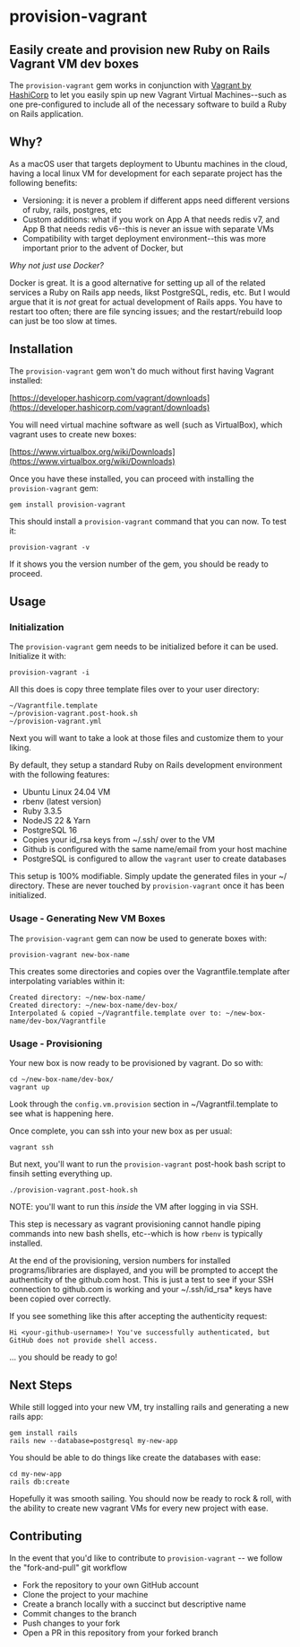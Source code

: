 # provision-vagrant

## Easily create and provision new Ruby on Rails Vagrant VM dev boxes

The `provision-vagrant` gem works in conjunction with [Vagrant by HashiCorp](https://www.vagrantup.com/) to let you easily spin up new Vagrant Virtual Machines--such as one pre-configured to include all of the necessary software to build a Ruby on Rails application.

## Why?

As a macOS user that targets deployment to Ubuntu machines in the cloud, having a local linux VM for development for each separate project has the following benefits:

- Versioning: it is never a problem if different apps need different versions of ruby, rails, postgres, etc
- Custom additions: what if you work on App A that needs redis v7, and App B that needs redis v6--this is never an issue with separate VMs
- Compatibility with target deployment environment--this was more important prior to the advent of Docker, but

*Why not just use Docker?*

Docker is great. It is a good alternative for setting up all of the related services a Ruby on Rails app needs, likst PostgreSQL, redis, etc. But I would argue that it is _not_ great for actual development of Rails apps. You have to restart too often; there are file syncing issues; and the restart/rebuild loop can just be too slow at times.

## Installation

The `provision-vagrant` gem won't do much without first having Vagrant installed:

[https://developer.hashicorp.com/vagrant/downloads](https://developer.hashicorp.com/vagrant/downloads)

You will need virtual machine software as well (such as VirtualBox), which vagrant uses to create new boxes:

[https://www.virtualbox.org/wiki/Downloads](https://www.virtualbox.org/wiki/Downloads)

Once you have these installed, you can proceed with installing the `provision-vagrant` gem:

```
gem install provision-vagrant
```

This should install a `provision-vagrant` command that you can now. To test it:

```
provision-vagrant -v
```

If it shows you the version number of the gem, you should be ready to proceed.

## Usage

### Initialization

The `provision-vagrant` gem needs to be initialized before it can be used. Initialize it with:

```
provision-vagrant -i
```

All this does is copy three template files over to your user directory:

```
~/Vagrantfile.template
~/provision-vagrant.post-hook.sh
~/provision-vagrant.yml
```

Next you will want to take a look at those files and customize them to your liking.

By default, they setup a standard Ruby on Rails development environment with the following features:

- Ubuntu Linux 24.04 VM
- rbenv (latest version)
- Ruby 3.3.5
- NodeJS 22 & Yarn
- PostgreSQL 16
- Copies your id_rsa keys from ~/.ssh/ over to the VM
- Github is configured with the same name/email from your host machine
- PostgreSQL is configured to allow the `vagrant` user to create databases

This setup is 100% modifiable. Simply update the generated files in your ~/ directory. These are never touched by `provision-vagrant` once it has been initialized.

### Usage - Generating New VM Boxes

The `provision-vagrant` gem can now be used to generate boxes with:

```
provision-vagrant new-box-name
```

This creates some directories and copies over the Vagrantfile.template after interpolating variables within it:

```
Created directory: ~/new-box-name/
Created directory: ~/new-box-name/dev-box/
Interpolated & copied ~/Vagrantfile.template over to: ~/new-box-name/dev-box/Vagrantfile
```

### Usage - Provisioning

Your new box is now ready to be provisioned by vagrant. Do so with:

```
cd ~/new-box-name/dev-box/
vagrant up
```

Look through the `config.vm.provision` section in ~/Vagrantfil.template to see what is happening here.

Once complete, you can ssh into your new box as per usual:

```
vagrant ssh
```

But next, you'll want to run the `provision-vagrant` post-hook bash script to finsih setting everything up.

```
./provision-vagrant.post-hook.sh
```

NOTE: you'll want to run this *inside* the VM after logging in via SSH.

This step is necessary as vagrant provisioning cannot handle piping commands into new bash shells, etc--which is how `rbenv` is typically installed.

At the end of the provisioning, version numbers for installed programs/libraries are displayed, and you will be prompted to accept the authenticity of the github.com host. This is just a test to see if your SSH connection to github.com is working and your ~/.ssh/id_rsa* keys have been copied over correctly.

If you see something like this after accepting the authenticity request:

```
Hi <your-github-username>! You've successfully authenticated, but GitHub does not provide shell access.
```

... you should be ready to go!

## Next Steps

While still logged into your new VM, try installing rails and generating a new rails app:

```
gem install rails
rails new --database=postgresql my-new-app
```

You should be able to do things like create the databases with ease:

```
cd my-new-app
rails db:create
```

Hopefully it was smooth sailing. You should now be ready to rock & roll, with the ability to create new vagrant VMs for every new project with ease.

## Contributing

In the event that you'd like to contribute to `provision-vagrant` -- we follow the "fork-and-pull" git workflow

- Fork the repository to your own GitHub account
- Clone the project to your machine
- Create a branch locally with a succinct but descriptive name
- Commit changes to the branch
- Push changes to your fork
- Open a PR in this repository from your forked branch
